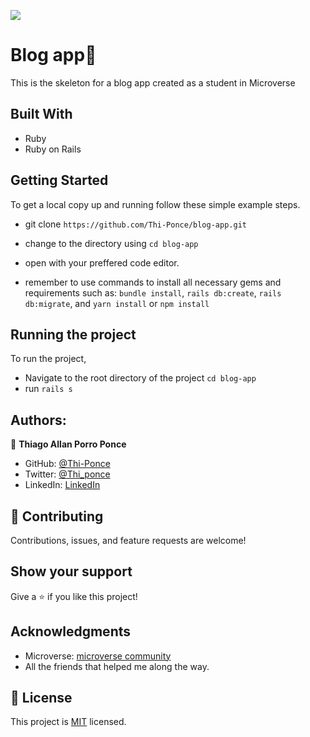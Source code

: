 ![](https://img.shields.io/badge/Microverse-blueviolet)

# Blog app📝

This is the skeleton for a blog app created as a student in Microverse

## Built With

- Ruby
- Ruby on Rails

## Getting Started

To get a local copy up and running follow these simple example steps.

- git clone `https://github.com/Thi-Ponce/blog-app.git`

- change to the directory using `cd blog-app`

- open with your preffered code editor.

- remember to use commands to install all necessary gems and requirements such as: `bundle install`, `rails db:create`, `rails db:migrate`, and `yarn install` or `npm install`

## Running the project

To run the project,

- Navigate to the root directory of the project `cd blog-app`
- run `rails s`

## Authors:

👤 **Thiago Allan Porro Ponce**

- GitHub: [@Thi-Ponce](https://github.com/Thi-Ponce)
- Twitter: [@Thi_ponce](https://twitter.com/Thi_ponce)
- LinkedIn: [LinkedIn](https://linkedin.com/in/thiago-ponce)

## 🤝 Contributing

Contributions, issues, and feature requests are welcome!

## Show your support

Give a ⭐️ if you like this project!

## Acknowledgments

- Microverse: [microverse community](https://github.com/microverseinc)
- All the friends that helped me along the way.

## 📝 License

This project is [MIT](./LICENSE.md) licensed.
